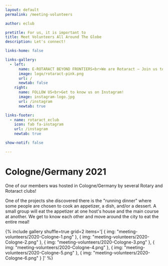 ```yaml
---
layout: default
permalink: /meeting-volunteers

author: eclub

pretitle: For us, it is important to
title: Meet Volunteers All Around The Globe
description: Let's connect!

links-home: false

links-gallery:
  - left:
      name: E-ROTARACT BEYOND FRONTIERS<br>We are Rotaract – Join us today!
      image: logo/rotaract-pink.png
      url: /
      newtab: false
    right:
      name: FOLLOW US<br>Get to know us on Instagram!
      image: instagram-logo.jpg
      url: /instagram
      newtab: true

links-footer:
  - name: rotaract_eclub
    icon: fab fa-instagram
    url: /instagram
    newtab: true

show-notif: false

---
```


# Cologne/Germany 2021

One of our members was hosted in Cologne/Germany by several Rotary and Rotaract clubs!

One of the projects she discovered there is the "running dinner" where some people are chosen to cook an appetizer, a dish, and/or a dessert. A small group will eat the appetizer at one host's house and the main course at another. We get to know each other and move around the city to eat the entire meal!

{% include gallery
  shuffle=true
  grid=2
  items='[
    { img: "meeting-volunteers/2020-Cologne-1.png" },
    { img: "meeting-volunteers/2020-Cologne-2.png" },
    { img: "meeting-volunteers/2020-Cologne-3.png" },
    { img: "meeting-volunteers/2020-Cologne-4.png" },
    { img: "meeting-volunteers/2020-Cologne-5.png" },
    { img: "meeting-volunteers/2020-Cologne-6.png" }
  ]'
%}
